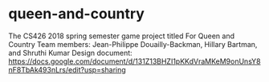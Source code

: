 # queen-and-country
The CS426 2018 spring semester game project titled For Queen and Country
Team members: Jean-Philippe Douailly-Backman, Hillary Bartman, and Shruthi Kumar
Design document: https://docs.google.com/document/d/131Z13BHZI1pKKdVraMKeM9onUnsY8nF8TbAk493nLrs/edit?usp=sharing

